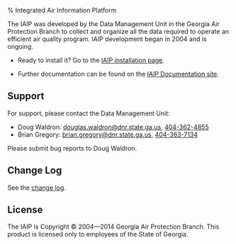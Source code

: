 % Integrated Air Information Platform

<div class="highlight intro">

The IAIP was developed by the Data Management Unit in the Georgia Air Protection Branch 
to collect and organize all the data required to operate an efficient air quality program. 
IAIP development began in 2004 and is ongoing.

+ Ready to install it? Go to the [IAIP installation page](install/).

+ Further documentation can be found on the [IAIP Documentation site](https://sites.google.com/site/iaipdocs/).

</div>


Support
-------

For support, please contact the Data Management Unit:

+ Doug Waldron: <douglas.waldron@dnr.state.ga.us>, [404-362-4855](tel:404-362-4855)
+ Brian Gregory: <brian.gregory@dnr.state.ga.us>, [404-363-7134](tel:404-363-7134)

Please submit bug reports to Doug Waldron.


Change Log
----------

See the [change log](changelog.html).


License
-------

The IAIP is Copyright © 2004—2014 Georgia Air Protection Branch. This product is licensed only 
to employees of the State of Georgia.
